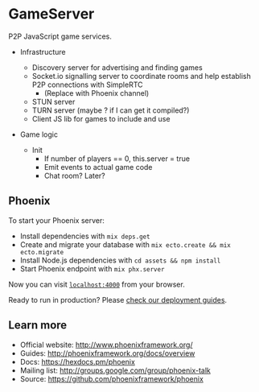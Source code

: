 # GameServer

P2P JavaScript game services.

* Infrastructure
  * Discovery server for advertising and finding games
  * Socket.io signalling server to coordinate rooms and help establish P2P connections with SimpleRTC
    * (Replace with Phoenix channel)
  * STUN server
  * TURN server (maybe ? if I can get it compiled?)
  * Client JS lib for games to include and use

* Game logic
  * Init
    * If number of players == 0, this.server = true
    * Emit events to actual game code
    * Chat room? Later?

## Phoenix

To start your Phoenix server:

  * Install dependencies with `mix deps.get`
  * Create and migrate your database with `mix ecto.create && mix ecto.migrate`
  * Install Node.js dependencies with `cd assets && npm install`
  * Start Phoenix endpoint with `mix phx.server`

Now you can visit [`localhost:4000`](http://localhost:4000) from your browser.

Ready to run in production? Please [check our deployment guides](http://www.phoenixframework.org/docs/deployment).

## Learn more

  * Official website: http://www.phoenixframework.org/
  * Guides: http://phoenixframework.org/docs/overview
  * Docs: https://hexdocs.pm/phoenix
  * Mailing list: http://groups.google.com/group/phoenix-talk
  * Source: https://github.com/phoenixframework/phoenix
